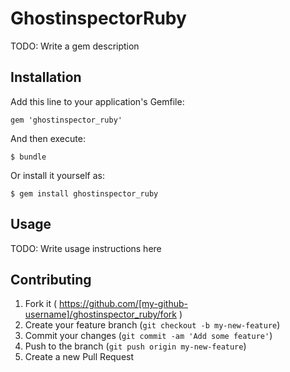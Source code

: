 # GhostinspectorRuby

TODO: Write a gem description

## Installation

Add this line to your application's Gemfile:

    gem 'ghostinspector_ruby'

And then execute:

    $ bundle

Or install it yourself as:

    $ gem install ghostinspector_ruby

## Usage

TODO: Write usage instructions here

## Contributing

1. Fork it ( https://github.com/[my-github-username]/ghostinspector_ruby/fork )
2. Create your feature branch (`git checkout -b my-new-feature`)
3. Commit your changes (`git commit -am 'Add some feature'`)
4. Push to the branch (`git push origin my-new-feature`)
5. Create a new Pull Request
